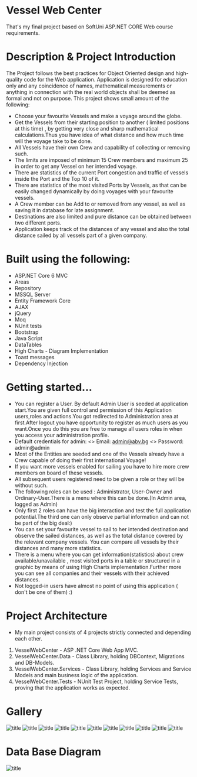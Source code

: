 # Vessel Web Center
That's my final project based on SoftUni ASP.NET CORE Web course requirements.

# Description & Project Introduction 
The Project follows the best practices for Object Oriented design and high-quality code for the Web application.
Application is designed for education only and any coincidence of names, mathematical measurements or anything in connection
with the real world objects shall be deemed as formal and not on purpose.
This project shows small amount of the following:
- Choose your favourite Vessels and make a voyage around the globe.
- Get the Vessels from their starting position to another ( limited positions at this time) , by getting very close and sharp mathematical
calculations.Thus you have idea of what distance and how much time will the voyage take to be done.
- All Vessels have their own Crew and capability of collecting or removing such.
- The limits are imposed of minimum 15 Crew members and maximum 25 in order to get any Vessel on her intended voyage.
- There are statistics of the current Port congestion and traffic of vessels inside the Port and the Top 10 of it.
- There are statistics of the most visited Ports by Vessels, as that can be easily changed dynamically by doing voyages with your favourite vessels.
- A Crew member can be Add to or removed from any vessel, as well as saving it in database for late assignment.
- Destinations are also  limited and pure distance can be obtained between two different ports.
- Application keeps track of the distances of any vessel and also the total distance sailed by all vessels part of a given company.

# Built using the following:
- ASP.NET Core 6 MVC
- Areas
- Repository
- MSSQL Server
- Entity Framework Core
- AJAX
- jQuery
- Moq
- NUnit tests
- Bootstrap
- Java Script
- DataTables
- High Charts - Diagram Implementation
- Toast messages
- Dependency Injection

# Getting started...
* You can register a User. By default Admin User is seeded at application start.You are given full control
and permission of this Application users,roles and actions.You got redirected to Administration area at first.After logout you have
opportunity to register as much users as you want.Once you do this you are free to manage all users roles in when you access your
administration profile.
* Default credentials for admin:
<> Email: admin@abv.bg
<> Password: admin@admin
* Most of the Entities are seeded and one of the Vessels already have a Crew capable of doing their first international Voyage!
* If you want more vessels enabled for sailing you have to hire more crew members on board of these vessels.
* All subsequent users registered need to be given a role or they will be without such.
* The following roles can be used : Administrator, User-Owner and Ordinary-User.There is a menu where this can be done.(In Admin area, logged as Admin)
* Only first 2 roles can have the big interaction and test the full application potential.The third one can only observe partial
information and can not be part of the big deal:)
* You can set your favourite vessel to sail to her intended destination and observe the sailed distances, as well as the total distance
covered by the relevant company vessels. You can compare all vessels by their distances and many more statistics.
* There is a menu where you can get information(statistics) about crew available/unavailable , most visited ports in a table or structured 
in a graphic by means of using High Charts implementation.Further more you can see all companies and their vessels with their achieved distances.
* Not logged-in users have almost no point of using this application ( don't be one of them) :)

# Project Architecture
- My main project consists of 4 projects strictly connected and depending each other.
1. VesselWebCenter - ASP .NET Core Web App MVC.
2. VesselWebCenter.Data - Class Library, holding DBContext, Migrations and DB-Models.
3. VesselWebCenter.Services - Class Library, holding Services and Service Models and main business logic of the application.
4. VesselWebCenter.Tests - NUnit Test Project, holding Service Tests, proving that the application works as expected.

# Gallery 
![title](Image/IndexCarousel.png)
![title](Image/visited.png)
![title](Image/AdministrationHome.png)
![title](Image/RolesAssignment.png)
![title](Image/IndexPic.png)
![title](Image/Crew.png)
![title](Image/HireCrewMember.png)
![title](Image/VesselCatalogue.png)
![title](Image/VoyagePlanning.png)
![title](Image/SeeVoyageDetails.png)
![title](Image/VoyageCompleted.png)

# Data Base Diagram
![title](Image/diagram.png)



